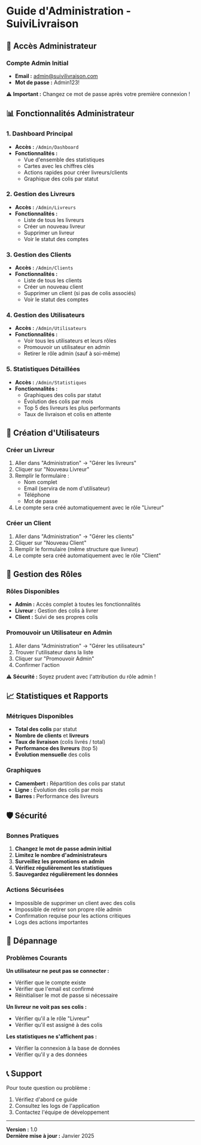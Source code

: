 # Guide d'Administration - SuiviLivraison

## 🚀 Accès Administrateur

### Compte Admin Initial
- **Email :** admin@suivilivraison.com
- **Mot de passe :** Admin123!

⚠️ **Important :** Changez ce mot de passe après votre première connexion !

## 📊 Fonctionnalités Administrateur

### 1. Dashboard Principal
- **Accès :** `/Admin/Dashboard`
- **Fonctionnalités :**
  - Vue d'ensemble des statistiques
  - Cartes avec les chiffres clés
  - Actions rapides pour créer livreurs/clients
  - Graphique des colis par statut

### 2. Gestion des Livreurs
- **Accès :** `/Admin/Livreurs`
- **Fonctionnalités :**
  - Liste de tous les livreurs
  - Créer un nouveau livreur
  - Supprimer un livreur
  - Voir le statut des comptes

### 3. Gestion des Clients
- **Accès :** `/Admin/Clients`
- **Fonctionnalités :**
  - Liste de tous les clients
  - Créer un nouveau client
  - Supprimer un client (si pas de colis associés)
  - Voir le statut des comptes

### 4. Gestion des Utilisateurs
- **Accès :** `/Admin/Utilisateurs`
- **Fonctionnalités :**
  - Voir tous les utilisateurs et leurs rôles
  - Promouvoir un utilisateur en admin
  - Retirer le rôle admin (sauf à soi-même)

### 5. Statistiques Détaillées
- **Accès :** `/Admin/Statistiques`
- **Fonctionnalités :**
  - Graphiques des colis par statut
  - Évolution des colis par mois
  - Top 5 des livreurs les plus performants
  - Taux de livraison et colis en attente

## 🔧 Création d'Utilisateurs

### Créer un Livreur
1. Aller dans "Administration" → "Gérer les livreurs"
2. Cliquer sur "Nouveau Livreur"
3. Remplir le formulaire :
   - Nom complet
   - Email (servira de nom d'utilisateur)
   - Téléphone
   - Mot de passe
4. Le compte sera créé automatiquement avec le rôle "Livreur"

### Créer un Client
1. Aller dans "Administration" → "Gérer les clients"
2. Cliquer sur "Nouveau Client"
3. Remplir le formulaire (même structure que livreur)
4. Le compte sera créé automatiquement avec le rôle "Client"

## 🔐 Gestion des Rôles

### Rôles Disponibles
- **Admin :** Accès complet à toutes les fonctionnalités
- **Livreur :** Gestion des colis à livrer
- **Client :** Suivi de ses propres colis

### Promouvoir un Utilisateur en Admin
1. Aller dans "Administration" → "Gérer les utilisateurs"
2. Trouver l'utilisateur dans la liste
3. Cliquer sur "Promouvoir Admin"
4. Confirmer l'action

⚠️ **Sécurité :** Soyez prudent avec l'attribution du rôle admin !

## 📈 Statistiques et Rapports

### Métriques Disponibles
- **Total des colis** par statut
- **Nombre de clients** et **livreurs**
- **Taux de livraison** (colis livrés / total)
- **Performance des livreurs** (top 5)
- **Évolution mensuelle** des colis

### Graphiques
- **Camembert :** Répartition des colis par statut
- **Ligne :** Évolution des colis par mois
- **Barres :** Performance des livreurs

## 🛡️ Sécurité

### Bonnes Pratiques
1. **Changez le mot de passe admin initial**
2. **Limitez le nombre d'administrateurs**
3. **Surveillez les promotions en admin**
4. **Vérifiez régulièrement les statistiques**
5. **Sauvegardez régulièrement les données**

### Actions Sécurisées
- Impossible de supprimer un client avec des colis
- Impossible de retirer son propre rôle admin
- Confirmation requise pour les actions critiques
- Logs des actions importantes

## 🚨 Dépannage

### Problèmes Courants

**Un utilisateur ne peut pas se connecter :**
- Vérifier que le compte existe
- Vérifier que l'email est confirmé
- Réinitialiser le mot de passe si nécessaire

**Un livreur ne voit pas ses colis :**
- Vérifier qu'il a le rôle "Livreur"
- Vérifier qu'il est assigné à des colis

**Les statistiques ne s'affichent pas :**
- Vérifier la connexion à la base de données
- Vérifier qu'il y a des données

## 📞 Support

Pour toute question ou problème :
1. Vérifiez d'abord ce guide
2. Consultez les logs de l'application
3. Contactez l'équipe de développement

---

**Version :** 1.0  
**Dernière mise à jour :** Janvier 2025 